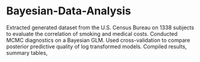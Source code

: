 # Bayesian-Data-Analysis
Extracted generated dataset from the U.S. Census Bureau on 1338 subjects to evaluate the correlation of smoking and medical costs. Conducted MCMC diagnostics on a Bayesian GLM. Used cross-validation to compare posterior predictive quality of log transformed models. Compiled results, summary tables,
